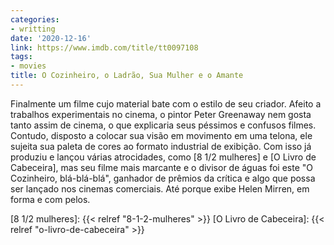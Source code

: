```yaml
---
categories:
- writting
date: '2020-12-16'
link: https://www.imdb.com/title/tt0097108
tags:
- movies
title: O Cozinheiro, o Ladrão, Sua Mulher e o Amante
---
```


Finalmente um filme cujo material bate com o estilo de seu criador. Afeito a trabalhos experimentais no cinema, o pintor Peter Greenaway nem gosta tanto assim de cinema, o que explicaria seus péssimos e confusos filmes. Contudo, disposto a colocar sua visão em movimento em uma telona, ele sujeita sua paleta de cores ao formato industrial de exibição. Com isso já produziu e lançou várias atrocidades, como [8 1/2 mulheres] e [O Livro de Cabeceira], mas seu filme mais marcante e o divisor de águas foi este "O Cozinheiro, blá-blá-blá", ganhador de prêmios da crítica e algo que possa ser lançado nos cinemas comerciais. Até porque exibe Helen Mirren, em forma e com pelos.

[8 1/2 mulheres]: {{< relref "8-1-2-mulheres" >}}
[O Livro de Cabeceira]: {{< relref "o-livro-de-cabeceira" >}}